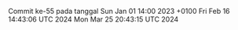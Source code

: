 Commit ke-55 pada tanggal Sun Jan 01 14:00 2023 +0100
Fri Feb 16 14:43:06 UTC 2024
Mon Mar 25 20:43:15 UTC 2024
